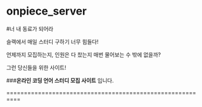 # onpiece_server
#너 내 동료가 되어라


슬랙에서 매일 스터디 구하기 너무 힘들다!

언제까지 모집하는지, 인원은 다 찼는지 매번 물어보는 수 밖에 없을까?

그런 당신들을 위한 사이트!

###**온라인 코딩 언어 스터디 모집 사이트** 입니다.

==========================================================
